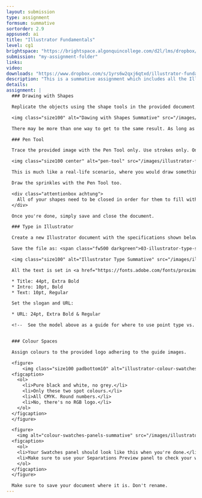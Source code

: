```yaml
---
layout: submission
type: assignment
formsum: summative
sortorder: 2.9
appsused: ai
title: "Illustrator Fundamentals"
level: cg1
brightspace: "https://brightspace.algonquincollege.com/d2l/lms/dropbox/user/folder_submit_files.d2l?db=381846&grpid=0&isprv=0&bp=0&ou=409084"
submission: "my-assignment-folder"
links:
video:
downloads: "https://www.dropbox.com/s/1yrs6w2qxj6qtxd/illustrator-fundamentals.zip?dl=1"
description: "This is a summative assignment which includes all the Illustrator skills you've learned to date. Follow the instructions on this page carefully."
details:
assignment: |
  ### Drawing with Shapes

  Replicate the objects using the shape tools in the provided document.

  <img class="size100" alt="Dawing with Shapes Summative" src="/images/illustrator-fundamentals/drawing-with-shapes-summative.svg">

  There may be more than one way to get to the same result. As long as you're using shape tools, it's fine. Once you're done, save and close the document.

  ### Pen Tool

  Trace the provided image with the Pen Tool only. Use strokes only. Once you're done, duplicate the illustration with strokes, then colour fill it, as shown below. The goal is to create the most accurate paths possible with the fewest anchor points.

  <img class="size100 center" alt="pen-tool" src="/images/illustrator-fundamentals/pen-tool.jpg">

  This is much like a real-life scenario, where you would draw something by hand, then trace it in Illustrator to create scalable vector artwork.

  Draw the sprinkles with the Pen Tool too.

  <div class="attentionbox achtung">
    All of your shapes need to be closed in order for them to fill with colour properly.
  </div>

  Once you're done, simply save and close the document.

  ### Type in Illustrator

  Create a new Illustrator document with the specifications shown below. Use point type and area type where appropriate. Create paragraph styles for all the text. The *ijustdrive.ca* will need a character style for the *.ca*.

  Save the file as: <span class="fw500 darkgreen">03-illustrator-type-summative.ai</span>

  <img class="size100" alt="Illustrator Type Summative" src="/images/illustrator-fundamentals/illustrator-type-summative.svg">

  All the text is set in <a href="https://fonts.adobe.com/fonts/proxima-nova" class="fw700" target="_blank">Proxima Nova font</a>:

  * Title: 44pt, Extra Bold
  * Intro: 10pt, Bold
  * Text: 10pt, Regular

  Set the slogan and URL:

  * URL: 24pt, Extra Bold & Regular

  <!--  See the model above as a guide for where to use point type vs. area type. Make sure you use the <span class="command">Indents & Spacing > Space After</span> setting at 4pt in your paragraph style to create spacing between paragraphs, as shown. Once complete, ⌘-S, then ⌘-W. -->


  ### Colour Spaces

  Assign colours to the provided logo adhering to the guide images.

  <figure>
      <img class="size100 padbottom10" alt="illustrator-colour-swatches-summative" src="/images/illustrator-fundamentals/illustrator-colour-swatches-summative.svg">
  <figcaption>
    <ol>
      <li>Pure black and white, no grey.</li>
      <li>Only these two spot colours.</li>
      <li>All CMYK. Round numbers.</li>
      <li>No, there's no RGB logo.</li>
    </ol>
  </figcaption>
  </figure>

  <figure>
    <img alt="colour-swatches-panels-summative" src="/images/illustrator-fundamentals/colour-swatches-panels-summative.jpg" class="size75">
  <figcaption>
    <ol>
    <li>Your Swatches panel should look like this when you're done.</li>
    <li>Make sure to use your Separations Preview panel to check your work.</li>
    </ol>
  </figcaption>
  </figure>

  Make sure to save your document where it is. Don't rename.
---
```


